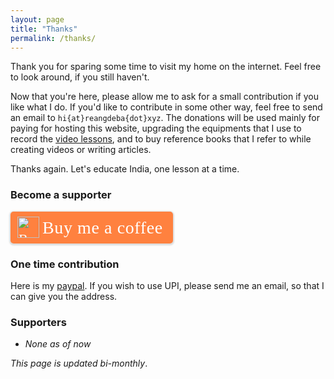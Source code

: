 ```yaml
---
layout: page
title: "Thanks"
permalink: /thanks/
---
```

Thank you for sparing some time to visit my home on the internet. Feel free to look around, if you still haven't.

Now that you're here, please allow me to ask for a small contribution if you like what I do. If you'd like to contribute in some other way, feel free to send an email to `hi{at}reangdeba{dot}xyz`. The donations will be used mainly for paying for hosting this website, upgrading the equipments that I use to record the [video lessons](https://youtube.com/channel/UCc0hAFLO1vlv208es8Yt2TQ), and to buy reference books that I refer to while creating videos or writing articles.

Thanks again. Let's educate India, one lesson at a time.

### Become a supporter

<style>.bmc-button img{height: 34px !important;width: 35px !important;margin-bottom: 1px !important;box-shadow: none !important;border: none !important;vertical-align: middle !important;}.bmc-button{padding: 7px 15px 7px 10px !important;line-height: 35px !important;height:51px !important;text-decoration: none !important;display:inline-flex !important;color:#ffffff !important;background-color:#FF813F !important;border-radius: 5px !important;border: 1px solid transparent !important;padding: 7px 15px 7px 10px !important;font-size: 22px !important;letter-spacing: 0.6px !important;box-shadow: 0px 1px 2px rgba(190, 190, 190, 0.5) !important;-webkit-box-shadow: 0px 1px 2px 2px rgba(190, 190, 190, 0.5) !important;margin: 0 auto !important;font-family:'Cookie', cursive !important;-webkit-box-sizing: border-box !important;box-sizing: border-box !important;}.bmc-button:hover, .bmc-button:active, .bmc-button:focus {-webkit-box-shadow: 0px 1px 2px 2px rgba(190, 190, 190, 0.5) !important;text-decoration: none !important;box-shadow: 0px 1px 2px 2px rgba(190, 190, 190, 0.5) !important;opacity: 0.85 !important;color:#ffffff !important;}</style><link href="https://fonts.googleapis.com/css?family=Cookie" rel="stylesheet"><a class="bmc-button" target="_blank" href="https://www.buymeacoffee.com/reangdeba"><img src="https://cdn.buymeacoffee.com/buttons/bmc-new-btn-logo.svg" alt="Buy me a coffee"><span style="margin-left:5px;font-size:28px !important;">Buy me a coffee</span></a>

### One time contribution

Here is my [paypal](https://paypal.me/reangdeba?locale.x=en_GB). If you wish to use UPI, please send me an email, so that I can give you the address.

### Supporters
* *None as of now*
<p class="text-center"><i>This page is updated bi-monthly</i>.</p>